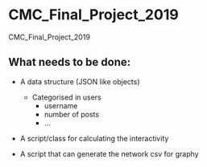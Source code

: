 # CMC_Final_Project_2019
CMC_Final_Project_2019


## What needs to be done:
- A data structure (JSON like objects)
    - Categorised in users
        - username 
        - number of posts
        - ... 

- A script/class for calculating the interactivity
- A script that can generate the network csv for graphy 
